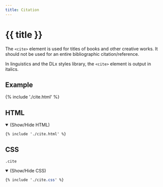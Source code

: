 ```yaml
---
title: Citation
---
```


# {{ title }}

The `<cite>` element is used for titles of books and other creative works. It should not be used for an entire bibliographic citation/reference.

In linguistics and the DLx styles library, the `<cite>` element is output in italics.

## Example

<div class=output>
{% include './cite.html' %}
</div>

## HTML

<details open>

  <summary>(Show/Hide HTML)</summary>

```html
{% include './cite.html' %}
```

</details>

## CSS

`.cite`

<details open>

  <summary>(Show/Hide CSS)</summary>

```css
{% include './cite.css' %}
```

</details>
